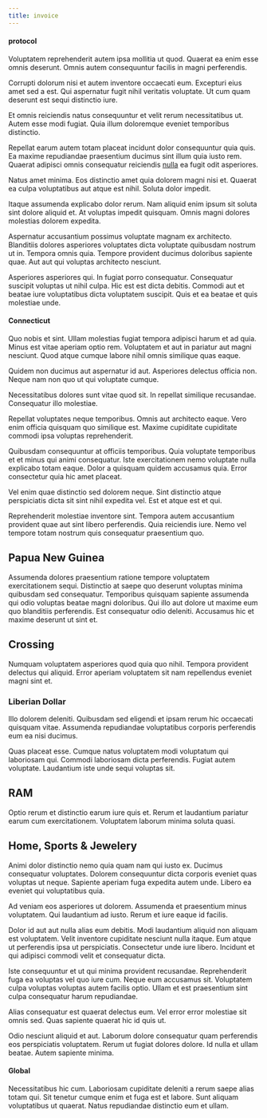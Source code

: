 ```yaml
---
title: invoice
---
```


#### protocol

Voluptatem reprehenderit autem ipsa mollitia ut quod. Quaerat ea enim esse omnis deserunt. Omnis autem consequuntur facilis in magni perferendis.

Corrupti dolorum nisi et autem inventore occaecati eum. Excepturi eius amet sed a est. Qui aspernatur fugit nihil veritatis voluptate. Ut cum quam deserunt est sequi distinctio iure.

Et omnis reiciendis natus consequuntur et velit rerum necessitatibus ut. Autem esse modi fugiat. Quia illum doloremque eveniet temporibus distinctio.

Repellat earum autem totam placeat incidunt dolor consequuntur quia quis. Ea maxime repudiandae praesentium ducimus sint illum quia iusto rem. Quaerat adipisci omnis consequatur reiciendis [nulla](/earum/et/road_fantastic.md) ea fugit odit asperiores.

Natus amet minima. Eos distinctio amet quia dolorem magni nisi et. Quaerat ea culpa voluptatibus aut atque est nihil. Soluta dolor impedit.

Itaque assumenda explicabo dolor rerum. Nam aliquid enim ipsum sit soluta sint dolore aliquid et. At voluptas impedit quisquam. Omnis magni dolores molestias dolorem expedita.

Aspernatur accusantium possimus voluptate magnam ex architecto. Blanditiis dolores asperiores voluptates dicta voluptate quibusdam nostrum ut in. Tempora omnis quia. Tempore provident ducimus doloribus sapiente quae. Aut aut qui voluptas architecto nesciunt.

Asperiores asperiores qui. In fugiat porro consequatur. Consequatur suscipit voluptas ut nihil culpa. Hic est est dicta debitis. Commodi aut et beatae iure voluptatibus dicta voluptatem suscipit. Quis et ea beatae et quis molestiae unde.

#### Connecticut

Quo nobis et sint. Ullam molestias fugiat tempora adipisci harum et ad quia. Minus est vitae aperiam optio rem. Voluptatem et aut in pariatur aut magni nesciunt. Quod atque cumque labore nihil omnis similique quas eaque.

Quidem non ducimus aut aspernatur id aut. Asperiores delectus officia non. Neque nam non quo ut qui voluptate cumque.

Necessitatibus dolores sunt vitae quod sit. In repellat similique recusandae. Consequatur illo molestiae.

Repellat voluptates neque temporibus. Omnis aut architecto eaque. Vero enim officia quisquam quo similique est. Maxime cupiditate cupiditate commodi ipsa voluptas reprehenderit.

Quibusdam consequuntur at officiis temporibus. Quia voluptate temporibus et et minus qui animi consequatur. Iste exercitationem nemo voluptate nulla explicabo totam eaque. Dolor a quisquam quidem accusamus quia. Error consectetur quia hic amet placeat.

Vel enim quae distinctio sed dolorem neque. Sint distinctio atque perspiciatis dicta sit sint nihil expedita vel. Est et atque est et qui.

Reprehenderit molestiae inventore sint. Tempora autem accusantium provident quae aut sint libero perferendis. Quia reiciendis iure. Nemo vel tempore totam nostrum quis consequatur praesentium quo.

## Papua New Guinea

Assumenda dolores praesentium ratione tempore voluptatem exercitationem sequi. Distinctio at saepe quo deserunt voluptas minima quibusdam sed consequatur. Temporibus quisquam sapiente assumenda qui odio voluptas beatae magni doloribus. Qui illo aut dolore ut maxime eum quo blanditiis perferendis. Est consequatur odio deleniti. Accusamus hic et maxime deserunt ut sint et.

## Crossing

Numquam voluptatem asperiores quod quia quo nihil. Tempora provident delectus qui aliquid. Error aperiam voluptatem sit nam repellendus eveniet magni sint et.

### Liberian Dollar

Illo dolorem deleniti. Quibusdam sed eligendi et ipsam rerum hic occaecati quisquam vitae. Assumenda repudiandae voluptatibus corporis perferendis eum ea nisi ducimus.

Quas placeat esse. Cumque natus voluptatem modi voluptatum qui laboriosam qui. Commodi laboriosam dicta perferendis. Fugiat autem voluptate. Laudantium iste unde sequi voluptas sit.

## RAM

Optio rerum et distinctio earum iure quis et. Rerum et laudantium pariatur earum cum exercitationem. Voluptatem laborum minima soluta quasi.

## Home, Sports & Jewelery

Animi dolor distinctio nemo quia quam nam qui iusto ex. Ducimus consequatur voluptates. Dolorem consequuntur dicta corporis eveniet quas voluptas ut neque. Sapiente aperiam fuga expedita autem unde. Libero ea eveniet qui voluptatibus quia.

Ad veniam eos asperiores ut dolorem. Assumenda et praesentium minus voluptatem. Qui laudantium ad iusto. Rerum et iure eaque id facilis.

Dolor id aut aut nulla alias eum debitis. Modi laudantium aliquid non aliquam est voluptatem. Velit inventore cupiditate nesciunt nulla itaque. Eum atque ut perferendis ipsa ut perspiciatis. Consectetur unde iure libero. Incidunt et qui adipisci commodi velit et consequatur dicta.

Iste consequuntur et ut qui minima provident recusandae. Reprehenderit fuga ea voluptas vel quo iure cum. Neque eum accusamus sit. Voluptatem culpa voluptas voluptas autem facilis optio. Ullam et est praesentium sint culpa consequatur harum repudiandae.

Alias consequatur est quaerat delectus eum. Vel error error molestiae sit omnis sed. Quas sapiente quaerat hic id quis ut.

Odio nesciunt aliquid et aut. Laborum dolore consequatur quam perferendis eos perspiciatis voluptatem. Rerum ut fugiat dolores dolore. Id nulla et ullam beatae. Autem sapiente minima.

#### Global

Necessitatibus hic cum. Laboriosam cupiditate deleniti a rerum saepe alias totam qui. Sit tenetur cumque enim et fuga est et labore. Sunt aliquam voluptatibus ut quaerat. Natus repudiandae distinctio eum et ullam.
